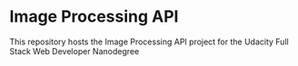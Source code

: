 # Image Processing API
This repository hosts the Image Processing API project for the Udacity Full Stack Web Developer Nanodegree
